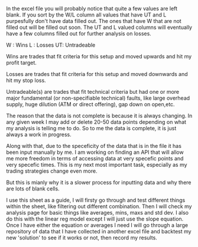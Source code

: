 In the excel file you will probably notice that quite a few values are left blank. If you sort by the W/L column all values that have UT and L purpesfully don't have data filled out. The ones that have W that are not filled out will be filled out soon. The UT and L valued columns will eventually have a few columns filled out for further analysis on losses.

W : Wins L : Losses UT: Untradeable

Wins are trades that fit criteria for this setup and moved upwards and hit my profit target. 

Losses are trades that fit criteria for this setup and moved downwards and hit my stop loss. 

Untradeable(s) are trades that fit technical criteria but had one or more major fundamental (or non-specifiable technical) faults, like large overhead supply, huge dilution (ATM or direct offering), gap down on open,etc. 


The reason that the data is not complete is because it is always changing. In any given week I may add or delete 20-50 data points depending on what my analysis is telling me to do. So to me the data is complete, it is just always a work in progress. 

Along with that, due to the speceficity of the data that is in the file it has been input manually by me. I am working on finding an API that will allow me more freedom in terms of accessing data at very specefic points and very specefic times. This is my next most important task, especially as my trading strategies change even more. 

But this is mianly why it is a slower process for inputting data and why there are lots of blank cells. 


I use this sheet as a guide, I will firsty go through and test different things within the sheet, like filtering out different combination. Then I will check my analysis page for basic things like averages, mins, maxs and std dev. I also do this with the linear reg model except I will just use the slope equation. Once I have either the equation or averages I need I will go through a large repository of data that I have collected in another excel file and backtest my new 'solution' to see if it works or not, then record my results. 

